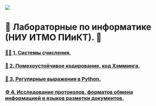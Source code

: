 <img src="https://i.pinimg.com/originals/5b/44/f7/5b44f7063d5811959ff43ffc219dff5a.jpg" style="width=100%;"/>

# 🌸 Лабораторные по информатике (НИУ ИТМО ПИиКТ). 🌸

### <a href="/lab1"> 🤙🏻 1. Системы счисления. </a>
### <a href="/lab2"> 🏣 2. Помехоустойчивое кодирование, код Хэмминга. </a>
### <a href="/lab3/regex.ipynb"> 🎎 3. Регулярные выражения в Python. </a>
### <a href="/lab4/"> ⚙️ 4. Исследование протоколов, форматов обмена информацией и языков разметки документов. </a>